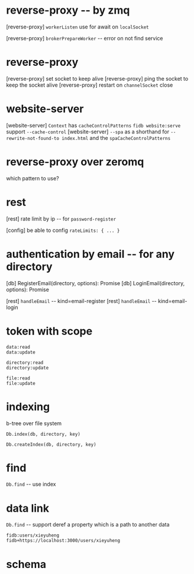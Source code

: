 # reverse-proxy -- by zmq

[reverse-proxy] `workerListen` use for await on `localSocket`

[reverse-proxy] `brokerPrepareWorker` -- error on not find service

# reverse-proxy

[reverse-proxy] set socket to keep alive
[reverse-proxy] ping the socket to keep the socket alive
[reverse-proxy] restart on `channelSocket` close

# website-server

[website-server] `Context` has `cacheControlPatterns`
`fidb website:serve` support `--cache-control`
[website-server] `--spa` as a shorthand for `--rewrite-not-found-to index.html` and the `spaCacheControlPatterns`

# reverse-proxy over zeromq

which pattern to use?

# rest

[rest] rate limit by ip -- for `password-register`

[config] be able to config `rateLimits: { ... }`

# authentication by email -- for any directory

[db] RegisterEmail(directory, options): Promise<void>
[db] LoginEmail(directory, options): Promise<Token>

[rest] `handleEmail` -- kind=email-register
[rest] `handleEmail` -- kind=email-login

# token with scope

```
data:read
data:update

directory:read
directory:update

file:read
file:update
```

# indexing

b-tree over file system

`Db.index(db, directory, key)`

`Db.createIndex(db, directory, key)`

# find

`Db.find` -- use index

# data link

`Db.find` -- support deref a property which is a path to another data

```
fidb:users/xieyuheng
fidb+https://localhost:3000/users/xieyuheng
```

# schema

